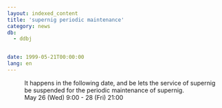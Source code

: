 ```yaml
---
layout: indexed_content
title: 'supernig periodic maintenance'
category: news
db:
  - ddbj


date: 1999-05-21T00:00:00
lang: en
---
```


<dd>It happens in the following date, and be lets the service of supernig be suspended for the periodic maintenance of supernig.<br>
<dd>May 26 (Wed) 9:00 - 28 (Fri) 21:00</dd>
</dd>
